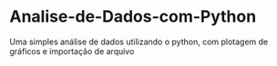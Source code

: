 # Analise-de-Dados-com-Python
Uma simples análise de dados utilizando o python, com plotagem de gráficos e importação de arquivo
